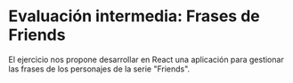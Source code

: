 # Evaluación intermedia: Frases de Friends

El ejercicio nos propone desarrollar en React una aplicación para gestionar
las frases de los personajes de la serie "Friends".
